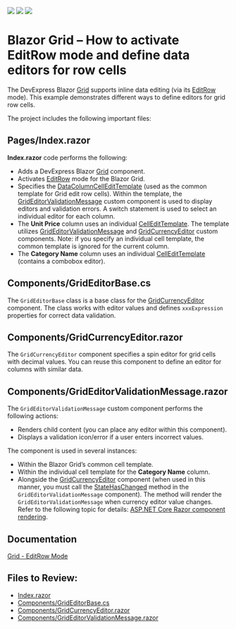 <!-- default badges list -->
![](https://img.shields.io/endpoint?url=https://codecentral.devexpress.com/api/v1/VersionRange/515149708/22.1.2%2B)
[![](https://img.shields.io/badge/Open_in_DevExpress_Support_Center-FF7200?style=flat-square&logo=DevExpress&logoColor=white)](https://supportcenter.devexpress.com/ticket/details/T1103487)
[![](https://img.shields.io/badge/📖_How_to_use_DevExpress_Examples-e9f6fc?style=flat-square)](https://docs.devexpress.com/GeneralInformation/403183)
<!-- default badges end -->
# Blazor Grid – How to activate EditRow mode and define data editors for row cells
 
The DevExpress Blazor [Grid](https://docs.devexpress.com/Blazor/403143/grid) supports inline data editing (via its [EditRow](https://docs.devexpress.com/Blazor/403454/grid/edit-data-and-validate-input#grideditmodeeditrow) mode). This example demonstrates different ways to define editors for grid row cells. 
 
The project includes the following important files: 
 
## Pages/Index.razor 
 
**Index.razor** code performs the following: 
 
* Adds a DevExpress Blazor [Grid](https://docs.devexpress.com/Blazor/403143/grid) component. 
* Activates [EditRow](https://docs.devexpress.com/Blazor/403454/grid/edit-data-and-validate-input#grideditmodeeditrow) mode for the Blazor Grid.  
* Specifies the [DataColumnCellEditTemplate](https://docs.devexpress.com/Blazor/DevExpress.Blazor.DxGrid.DataColumnCellEditTemplate) (used as the common template for Grid edit row cells). Within the template, the [GridEditorValidationMessage](#componentsgrideditorvalidationmessagerazor) custom component is used to display editors and validation errors. A switch statement is used to select an individual editor for each column.
* The **Unit Price** column uses an individual [CellEditTemplate](https://docs.devexpress.com/Blazor/DevExpress.Blazor.DxGridDataColumn.CellEditTemplate). The template utilizes [GridEditorValidationMessage](#componentsgrideditorvalidationmessagerazor) and [GridCurrencyEditor](#componentsgridcurrencyeditorrazor) custom components. Note: if you specify an individual cell template, the common template is ignored for the current column. 
* The **Category Name** column uses an individual [CellEditTemplate](https://docs.devexpress.com/Blazor/DevExpress.Blazor.DxGridDataColumn.CellEditTemplate) (contains a combobox editor). 
 
## Components/GridEditorBase.cs 
 
The `GridEditorBase` class is a base class for the [GridCurrencyEditor](#componentsgridcurrencyeditorrazor) component. The class works with editor values and defines `xxxExpression` properties for correct data validation.
 
## Components/GridCurrencyEditor.razor 

The `GridCurrencyEditor` component specifies a spin editor for grid cells with decimal values. You can reuse this component to define an editor for columns with similar data.
 
## Components/GridEditorValidationMessage.razor 
 
The `GridEditorValidationMessage` custom component performs the following actions: 
   
* Renders child content (you can place any editor within this component). 
* Displays a validation icon/error if a user enters incorrect values.  
 
The component is used in several instances:  
 
* Within the Blazor Grid’s common cell template.
* Within the individual cell template for the **Category Name** column. 
* Alongside the [GridCurrencyEditor](#componentsgridcurrencyeditorrazor) component (when used in this manner, you must call the [StateHasChanged](https://docs.microsoft.com/en-us/dotnet/api/microsoft.aspnetcore.components.componentbase.statehaschanged?view=aspnetcore-6.0) method in the `GridEditorValidationMessage` component). The method will render the `GridEditorValidationMessage` when currency editor value changes. Refer to the following topic for details: [ASP.NET Core Razor component rendering](https://docs.microsoft.com/en-us/aspnet/core/blazor/components/rendering?view=aspnetcore-6.0). 

## Documentation 

[Grid - EditRow Mode](https://docs.devexpress.com/Blazor/403454/grid/edit-data-and-validate-input#grideditmodeeditrow)

<!-- default file list -->
## Files to Review:

* [Index.razor](./EditRow/Pages/Index.razor)
* [Components/GridEditorBase.cs](./EditRow/Components/GridEditorBase.cs)
* [Components/GridCurrencyEditor.razor](./EditRow/Components/GridCurrencyEditor.razor)
* [Components/GridEditorValidationMessage.razor](./EditRow/Components/GridEditorValidationMessage.razor)

<!-- default file list end -->
